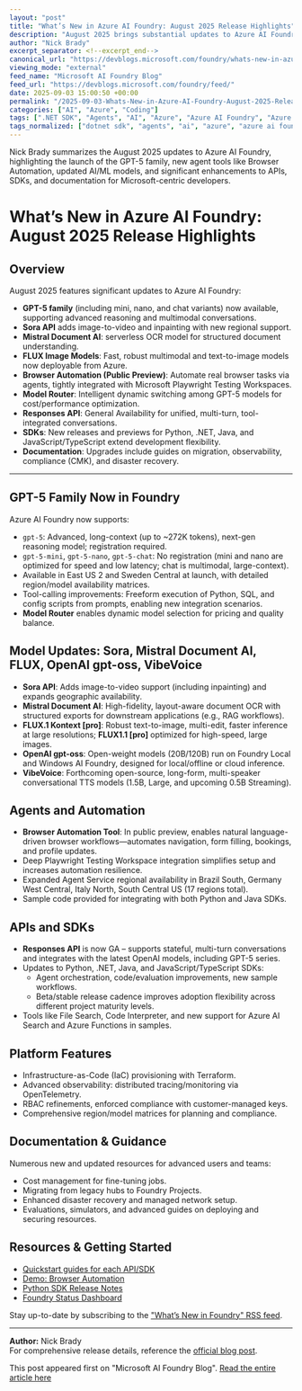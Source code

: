 ```yaml
---
layout: "post"
title: "What’s New in Azure AI Foundry: August 2025 Release Highlights"
description: "August 2025 brings substantial updates to Azure AI Foundry, including the arrival of the GPT-5 model family, new Browser Automation tools for agents, Sora and FLUX model enhancements, the GA release of the Responses API, Mistral Document AI integration, and major SDK/documentation improvements for Python, .NET, Java, and JavaScript/TypeScript developers."
author: "Nick Brady"
excerpt_separator: <!--excerpt_end-->
canonical_url: "https://devblogs.microsoft.com/foundry/whats-new-in-azure-ai-foundry-august-2025/"
viewing_mode: "external"
feed_name: "Microsoft AI Foundry Blog"
feed_url: "https://devblogs.microsoft.com/foundry/feed/"
date: 2025-09-03 15:00:50 +00:00
permalink: "/2025-09-03-Whats-New-in-Azure-AI-Foundry-August-2025-Release-Highlights.html"
categories: ["AI", "Azure", "Coding"]
tags: [".NET SDK", "Agents", "AI", "Azure", "Azure AI Foundry", "Azure OpenAI", "Azure SDKs", "Browser Automation", "CMK", "Coding", "FLUX", "FLUX Models", "Foundry Local", "GPT 5", "GPT OSS", "Java SDK", "JavaScript SDK", "Mistral Document AI", "Model Deployment", "Model Router", "News", "Observability", "OpenAI Gpt Oss", "Playwright Testing", "Provisioned Throughput", "Python SDK", "Region Availability", "Responses API", "REST API", "Serverless Inference", "Sora", "Sora API", "Tracing", "VibeVoice"]
tags_normalized: ["dotnet sdk", "agents", "ai", "azure", "azure ai foundry", "azure openai", "azure sdks", "browser automation", "cmk", "coding", "flux", "flux models", "foundry local", "gpt 5", "gpt oss", "java sdk", "javascript sdk", "mistral document ai", "model deployment", "model router", "news", "observability", "openai gpt oss", "playwright testing", "provisioned throughput", "python sdk", "region availability", "responses api", "rest api", "serverless inference", "sora", "sora api", "tracing", "vibevoice"]
---
```


Nick Brady summarizes the August 2025 updates to Azure AI Foundry, highlighting the launch of the GPT-5 family, new agent tools like Browser Automation, updated AI/ML models, and significant enhancements to APIs, SDKs, and documentation for Microsoft-centric developers.<!--excerpt_end-->

# What’s New in Azure AI Foundry: August 2025 Release Highlights

## Overview

August 2025 features significant updates to Azure AI Foundry:

- **GPT-5 family** (including mini, nano, and chat variants) now available, supporting advanced reasoning and multimodal conversations.
- **Sora API** adds image-to-video and inpainting with new regional support.
- **Mistral Document AI**: serverless OCR model for structured document understanding.
- **FLUX Image Models**: Fast, robust multimodal and text-to-image models now deployable from Azure.
- **Browser Automation (Public Preview)**: Automate real browser tasks via agents, tightly integrated with Microsoft Playwright Testing Workspaces.
- **Model Router**: Intelligent dynamic switching among GPT-5 models for cost/performance optimization.
- **Responses API**: General Availability for unified, multi-turn, tool-integrated conversations.
- **SDKs**: New releases and previews for Python, .NET, Java, and JavaScript/TypeScript extend development flexibility.
- **Documentation**: Upgrades include guides on migration, observability, compliance (CMK), and disaster recovery.

---

## GPT-5 Family Now in Foundry

Azure AI Foundry now supports:

- `gpt-5`: Advanced, long-context (up to ~272K tokens), next-gen reasoning model; registration required.
- `gpt-5-mini`, `gpt-5-nano`, `gpt-5-chat`: No registration (mini and nano are optimized for speed and low latency; chat is multimodal, large-context).
- Available in East US 2 and Sweden Central at launch, with detailed region/model availability matrices.
- Tool-calling improvements: Freeform execution of Python, SQL, and config scripts from prompts, enabling new integration scenarios.
- **Model Router** enables dynamic model selection for pricing and quality balance.

## Model Updates: Sora, Mistral Document AI, FLUX, OpenAI gpt-oss, VibeVoice

- **Sora API**: Adds image-to-video support (including inpainting) and expands geographic availability.
- **Mistral Document AI**: High-fidelity, layout-aware document OCR with structured exports for downstream applications (e.g., RAG workflows).
- **FLUX.1 Kontext [pro]**: Robust text-to-image, multi-edit, faster inference at large resolutions; **FLUX1.1 [pro]** optimized for high-speed, large images.
- **OpenAI gpt-oss**: Open-weight models (20B/120B) run on Foundry Local and Windows AI Foundry, designed for local/offline or cloud inference.
- **VibeVoice**: Forthcoming open-source, long-form, multi-speaker conversational TTS models (1.5B, Large, and upcoming 0.5B Streaming).

## Agents and Automation

- **Browser Automation Tool**: In public preview, enables natural language-driven browser workflows—automates navigation, form filling, bookings, and profile updates.
- Deep Playwright Testing Workspace integration simplifies setup and increases automation resilience.
- Expanded Agent Service regional availability in Brazil South, Germany West Central, Italy North, South Central US (17 regions total).
- Sample code provided for integrating with both Python and Java SDKs.

## APIs and SDKs

- **Responses API** is now GA – supports stateful, multi-turn conversations and integrates with the latest OpenAI models, including GPT-5 series.
- Updates to Python, .NET, Java, and JavaScript/TypeScript SDKs:
  - Agent orchestration, code/evaluation improvements, new sample workflows.
  - Beta/stable release cadence improves adoption flexibility across different project maturity levels.
- Tools like File Search, Code Interpreter, and new support for Azure AI Search and Azure Functions in samples.

## Platform Features

- Infrastructure-as-Code (IaC) provisioning with Terraform.
- Advanced observability: distributed tracing/monitoring via OpenTelemetry.
- RBAC refinements, enforced compliance with customer-managed keys.
- Comprehensive region/model matrices for planning and compliance.

## Documentation & Guidance

Numerous new and updated resources for advanced users and teams:

- Cost management for fine-tuning jobs.
- Migrating from legacy hubs to Foundry Projects.
- Enhanced disaster recovery and managed network setup.
- Evaluations, simulators, and advanced guides on deploying and securing resources.

## Resources & Getting Started

- [Quickstart guides for each API/SDK](https://learn.microsoft.com/en-us/azure/ai-foundry/openai/how-to/reasoning)
- [Demo: Browser Automation](https://learn.microsoft.com/en-us/azure/ai-foundry/agents/how-to/tools/browser-automation)
- [Python SDK Release Notes](https://azure.github.io/azure-sdk/releases/2025-08/python.html)
- [Foundry Status Dashboard](https://learn.microsoft.com/en-us/azure/ai-foundry/azure-ai-foundry-status-dashboard-documentation)

Stay up-to-date by subscribing to the ["What’s New in Foundry" RSS feed](https://devblogs.microsoft.com/foundry/category/whats-new/feed/).

---

**Author:** Nick Brady  
For comprehensive release details, reference the [official blog post](https://devblogs.microsoft.com/foundry/whats-new-in-azure-ai-foundry-august-2025/).

This post appeared first on "Microsoft AI Foundry Blog". [Read the entire article here](https://devblogs.microsoft.com/foundry/whats-new-in-azure-ai-foundry-august-2025/)
